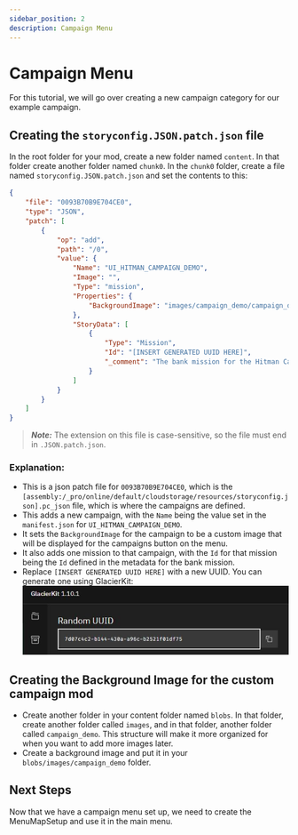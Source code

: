 ```yaml
---
sidebar_position: 2
description: Campaign Menu
---
```


# Campaign Menu

For this tutorial, we will go over creating a new campaign category for our example campaign.

## Creating the `storyconfig.JSON.patch.json` file
In the root folder for your mod, create a new folder named `content`. In that folder create another folder named `chunk0`. In the `chunk0` folder, create a file named `storyconfig.JSON.patch.json` and set the contents to this:

```json
{
	"file": "0093B70B9E704CE0",
	"type": "JSON",
	"patch": [
		{
			"op": "add",
			"path": "/0",
			"value": {
				"Name": "UI_HITMAN_CAMPAIGN_DEMO",
				"Image": "",
				"Type": "mission",
				"Properties": {
					"BackgroundImage": "images/campaign_demo/campaign_demo_tile.jpg"
				},
				"StoryData": [
					{
						"Type": "Mission",
						"Id": "[INSERT GENERATED UUID HERE]",
						"_comment": "The bank mission for the Hitman Campaign Demo"
					}
				]
			}
		}
	]
}
```

> **_Note:_** The extension on this file is case-sensitive, so the file must end in `.JSON.patch.json`.

### Explanation:
* This is a json patch file for `0093B70B9E704CE0`, which is the `[assembly:/_pro/online/default/cloudstorage/resources/storyconfig.json].pc_json` file, which is where the campaigns are defined.
* This adds a new campaign, with the `Name` being the value set in the `manifest.json` for `UI_HITMAN_CAMPAIGN_DEMO`.
* It sets the `BackgroundImage` for the campaign to be a custom image that will be displayed for the campaigns button on the menu.
* It also adds one mission to that campaign, with the `Id` for that mission being the `Id` defined in the metadata for the bank mission.
* Replace `[INSERT GENERATED UUID HERE]` with a new UUID. You can generate one using GlacierKit: ![resources/randomUuid.jpg](resources/randomUuid.jpg)

## Creating the Background Image for the custom campaign mod
* Create another folder in your content folder named `blobs`. In that folder, create another folder called `images`, and in that folder, another folder called `campaign_demo`. This structure will make it more organized for when you want to add more images later. 
* Create a background image and put it in your `blobs/images/campaign_demo` folder.


## Next Steps

Now that we have a campaign menu set up, we need to create the MenuMapSetup and use it in the main menu. 